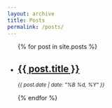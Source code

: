```yaml
---
layout: archive
title: Posts
permalink: /posts/
---
```

<ul>
  {% for post in site.posts %}
    <li>
      <h2><a href="{{ post.url }}">{{ post.title }}</a></h2>
      <p><small><em>{{ post.date | date: "%B %d, %Y" }}</em></small></p>
    </li>
  {% endfor %}
</ul>
